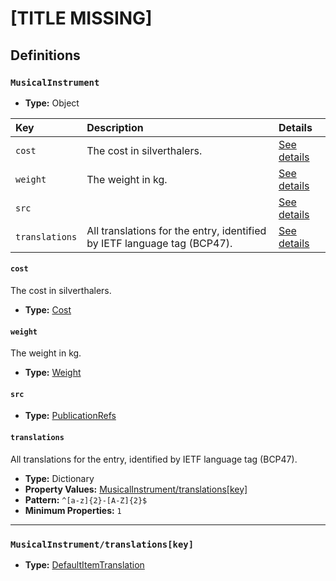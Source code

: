 # [TITLE MISSING]

## Definitions

### <a name="MusicalInstrument"></a> `MusicalInstrument`

- **Type:** Object

Key | Description | Details
:-- | :-- | :--
`cost` | The cost in silverthalers. | <a href="#MusicalInstrument/cost">See details</a>
`weight` | The weight in kg. | <a href="#MusicalInstrument/weight">See details</a>
`src` |  | <a href="#MusicalInstrument/src">See details</a>
`translations` | All translations for the entry, identified by IETF language tag (BCP47). | <a href="#MusicalInstrument/translations">See details</a>

#### <a name="MusicalInstrument/cost"></a> `cost`

The cost in silverthalers.

- **Type:** <a href="./_Item.md#Cost">Cost</a>

#### <a name="MusicalInstrument/weight"></a> `weight`

The weight in kg.

- **Type:** <a href="./_Item.md#Weight">Weight</a>

#### <a name="MusicalInstrument/src"></a> `src`

- **Type:** <a href="../../source/_PublicationRef.md#PublicationRefs">PublicationRefs</a>

#### <a name="MusicalInstrument/translations"></a> `translations`

All translations for the entry, identified by IETF language tag (BCP47).

- **Type:** Dictionary
- **Property Values:** <a href="#MusicalInstrument/translations[key]">MusicalInstrument/translations[key]</a>
- **Pattern:** `^[a-z]{2}-[A-Z]{2}$`
- **Minimum Properties:** `1`

---

### <a name="MusicalInstrument/translations[key]"></a> `MusicalInstrument/translations[key]`

- **Type:** <a href="./_Item.md#DefaultItemTranslation">DefaultItemTranslation</a>
